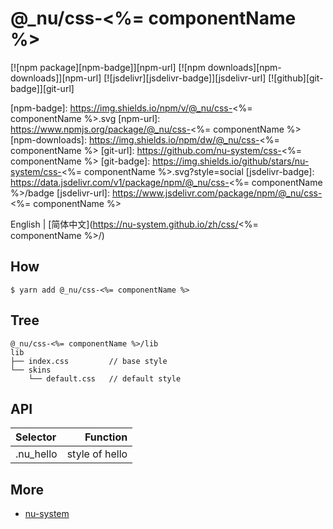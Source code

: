 # @\_nu/css-<%= componentName %>

[![npm package][npm-badge]][npm-url]
[![npm downloads][npm-downloads]][npm-url]
[![jsdelivr][jsdelivr-badge]][jsdelivr-url]
[![github][git-badge]][git-url]

[npm-badge]: https://img.shields.io/npm/v/@_nu/css-<%= componentName %>.svg
[npm-url]: https://www.npmjs.org/package/@_nu/css-<%= componentName %>
[npm-downloads]: https://img.shields.io/npm/dw/@_nu/css-<%= componentName %>
[git-url]: https://github.com/nu-system/css-<%= componentName %>
[git-badge]: https://img.shields.io/github/stars/nu-system/css-<%= componentName %>.svg?style=social
[jsdelivr-badge]: https://data.jsdelivr.com/v1/package/npm/@_nu/css-<%= componentName %>/badge
[jsdelivr-url]: https://www.jsdelivr.com/package/npm/@_nu/css-<%= componentName %>

English | [简体中文](https://nu-system.github.io/zh/css/<%= componentName %>/)

## How

```
$ yarn add @_nu/css-<%= componentName %>
```

## Tree

```
@_nu/css-<%= componentName %>/lib
lib
├── index.css         // base style
└── skins
    └── default.css   // default style
```

## API

| Selector            |           Function |
| :------------------ | -----------------: |
| .nu_hello           |     style of hello |


## More

- [nu-system](https://nu-system.github.io/)
